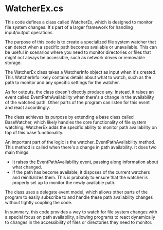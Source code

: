 # WatcherEx.cs

This code defines a class called WatcherEx, which is designed to monitor file system changes. It's part of a larger framework for handling input/output operations.

The purpose of this code is to create a specialized file system watcher that can detect when a specific path becomes available or unavailable. This can be useful in scenarios where you need to monitor directories or files that might not always be accessible, such as network drives or removable storage.

The WatcherEx class takes a WatcherInfo object as input when it's created. This WatcherInfo likely contains details about what to watch, such as the path to monitor and any specific settings for the watcher.

As for outputs, the class doesn't directly produce any. Instead, it raises an event called EventPathAvailability when there's a change in the availability of the watched path. Other parts of the program can listen for this event and react accordingly.

The class achieves its purpose by extending a base class called BaseWatcher, which likely handles the core functionality of file system watching. WatcherEx adds the specific ability to monitor path availability on top of this base functionality.

An important part of the logic is the watcher_EventPathAvailability method. This method is called when there's a change in path availability. It does two main things:

- It raises the EventPathAvailability event, passing along information about what changed.
- If the path has become available, it disposes of the current watchers and reinitializes them. This is probably to ensure that the watcher is properly set up to monitor the newly available path.

The class uses a delegate event model, which allows other parts of the program to easily subscribe to and handle these path availability changes without tightly coupling the code.

In summary, this code provides a way to watch for file system changes with a special focus on path availability, allowing programs to react dynamically to changes in the accessibility of files or directories they need to monitor.
